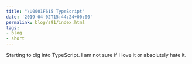 ```yaml
---
title: "\U0001F615 TypeScript"
date: '2019-04-02T15:44:24+00:00'
permalink: blog/s91/index.html
tags:
- blog
- short
---
```


Starting to dig into TypeScript. I am not sure if I love it or absolutely hate it.
